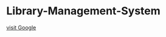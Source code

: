 # Library-Management-System
[visit Google](https://drive.google.com/file/d/1vF7kYqclLK3G_R66bbvbDYZXFp3X8eoQ/view?usp=classroom_web&authuser=0)
